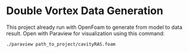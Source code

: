 # Double Vortex Data Generation

This project already run with OpenFoam to generate from model to data result.
Open with Paraview for visualization using this command:
```sh
./paraview path_to_project/cavityRAS.foam
```
